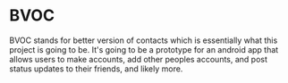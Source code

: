 # BVOC
BVOC stands for better version of contacts which is essentially what this project is going to be. It's going to be a prototype for an android app that allows users to make accounts, add other peoples accounts, and post status updates to their friends, and likely more.
